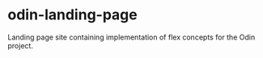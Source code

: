 # odin-landing-page

Landing page site containing implementation of flex concepts for the Odin project.
